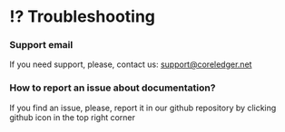 # ⁉️ Troubleshooting

### Support email

If you need support, please, contact us: support@coreledger.net

### How to report an issue about documentation?

If you find an issue, please, report it in our github repository by clicking github icon in the top right corner
